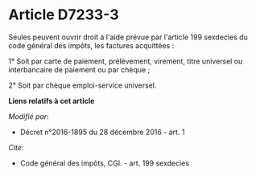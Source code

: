# Article D7233-3

Seules peuvent ouvrir droit à l'aide prévue par l'article 199 sexdecies du code général des impôts, les factures
acquittées : 

1° Soit par carte de paiement, prélèvement, virement, titre universel ou interbancaire de paiement ou par chèque ; 

2° Soit par chèque emploi-service universel.

**Liens relatifs à cet article**

_Modifié par_:

  - Décret n°2016-1895 du 28 décembre 2016 - art. 1

_Cite_:

  - Code général des impôts, CGI. - art. 199 sexdecies
